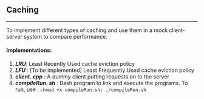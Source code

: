 ## Caching
-----


To implement different types of caching and use them in a mock client-server system to compare performance. 
#### Implementations: 
1. **_LRU_**: Least Recently Used cache eviction policy
2. **_LFU_** : [To be implemented] Least Frequently Used cache eviction policy
3. **_client. cpp_** : A dummy client putting requests on to the server
4. **_compileRun. sh_** : Bash program to link and execute the programs. To run, use : `chmod +x compileRun.sh; ./compileRun.sh`
